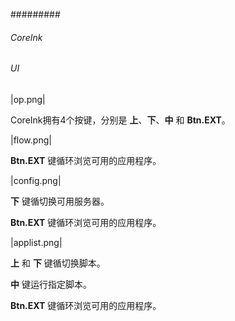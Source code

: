 #########
###### CoreInk


<!-- .. include:: ../refs/controllers.coreink.ref -->
###### 

###### UI


|op.png|

CoreInk拥有4个按键，分别是 **上**、**下**、**中** 和 **Btn.EXT**。

|flow.png|

**Btn.EXT** 键循环浏览可用的应用程序。

|config.png|

**下** 键循切换可用服务器。

**Btn.EXT** 键循环浏览可用的应用程序。

|applist.png|

**上** 和 **下** 键循切换脚本。

**中** 键运行指定脚本。

**Btn.EXT** 键循环浏览可用的应用程序。